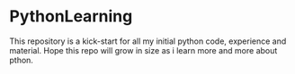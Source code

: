 # PythonLearning

This repository is a kick-start for all my initial python code, experience and material.
Hope this repo will grow in size as i learn more and more about pthon.
